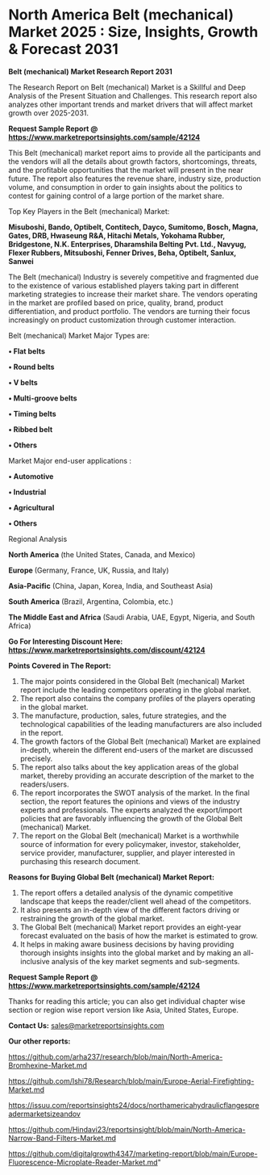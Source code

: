 # North America Belt (mechanical) Market 2025 : Size, Insights, Growth & Forecast 2031

<strong>Belt (mechanical) Market Research Report 2031</strong>

The Research Report on Belt (mechanical) Market is a Skillful and Deep Analysis of the Present Situation and Challenges. This research report also analyzes other important trends and market drivers that will affect market growth over 2025-2031.

<strong>Request Sample Report @ <a href=https://www.marketreportsinsights.com/sample/42124>https://www.marketreportsinsights.com/sample/42124</a></strong>

This Belt (mechanical) market report aims to provide all the participants and the vendors will all the details about growth factors, shortcomings, threats, and the profitable opportunities that the market will present in the near future. The report also features the revenue share, industry size, production volume, and consumption in order to gain insights about the politics to contest for gaining control of a large portion of the market share.

Top Key Players in the Belt (mechanical) Market:

<strong>Misuboshi, Bando, Optibelt, Contitech, Dayco, Sumitomo, Bosch, Magna, Gates, DRB, Hwaseung R&A, Hitachi Metals, Yokohama Rubber, Bridgestone, N.K. Enterprises, Dharamshila Belting Pvt. Ltd., Navyug, Flexer Rubbers, Mitsuboshi, Fenner Drives, Beha, Optibelt, Sanlux, Sanwei</strong>

The Belt (mechanical) Industry is severely competitive and fragmented due to the existence of various established players taking part in different marketing strategies to increase their market share. The vendors operating in the market are profiled based on price, quality, brand, product differentiation, and product portfolio. The vendors are turning their focus increasingly on product customization through customer interaction.

Belt (mechanical) Market Major Types are:

<strong>•  Flat belts

•  Round belts

•  V belts

•  Multi-groove belts

•  Timing belts

•  Ribbed belt

•  Others</strong>

Market Major end-user applications :

<strong>•  Automotive

•  Industrial

•  Agricultural

•  Others</strong>

Regional Analysis

</u><strong><b>North America</b></strong> (the United States, Canada, and Mexico)

<strong><b>Europe </b></strong>(Germany, France, UK, Russia, and Italy)

<strong><b>Asia-Pacific</b></strong> (China, Japan, Korea, India, and Southeast Asia)

<strong><b>South America</b></strong> (Brazil, Argentina, Colombia, etc.)

<strong><b>The Middle East and Africa</b></strong> (Saudi Arabia, UAE, Egypt, Nigeria, and South Africa)

<strong>Go For Interesting Discount Here: <a href=https://www.marketreportsinsights.com/discount/42124>https://www.marketreportsinsights.com/discount/42124</a></strong>

<strong>Points Covered in The Report:</strong>
<ol>
  <li>The major points considered in the Global Belt (mechanical) Market report include the leading competitors operating in the global market.</li>
  <li>The report also contains the company profiles of the players operating in the global market.</li>
  <li>The manufacture, production, sales, future strategies, and the technological capabilities of the leading manufacturers are also included in the report.</li>
  <li>The growth factors of the Global Belt (mechanical) Market are explained in-depth, wherein the different end-users of the market are discussed precisely.</li>
  <li>The report also talks about the key application areas of the global market, thereby providing an accurate description of the market to the readers/users.</li>
  <li>The report incorporates the SWOT analysis of the market. In the final section, the report features the opinions and views of the industry experts and professionals. The experts analyzed the export/import policies that are favorably influencing the growth of the Global Belt (mechanical) Market.</li>
  <li>The report on the Global Belt (mechanical) Market is a worthwhile source of information for every policymaker, investor, stakeholder, service provider, manufacturer, supplier, and player interested in purchasing this research document.</li>
</ol>
<strong>Reasons for Buying Global Belt (mechanical) Market Report:</strong>

<ol>
  <li>The report offers a detailed analysis of the dynamic competitive landscape that keeps the reader/client well ahead of the competitors.</li>
  <li>It also presents an in-depth view of the different factors driving or restraining the growth of the global market.</li>
  <li>The Global Belt (mechanical) Market report provides an eight-year forecast evaluated on the basis of how the market is estimated to grow.</li>
  <li>It helps in making aware business decisions by having providing thorough insights insights into the global market and by making an all-inclusive analysis of the key market segments and sub-segments.</li>
</ol>
<strong>Request Sample Report @ <a href=https://www.marketreportsinsights.com/sample/42124>https://www.marketreportsinsights.com/sample/42124</a></strong>


Thanks for reading this article; you can also get individual chapter wise section or region wise report version like Asia, United States, Europe.

<strong>Contact Us:</strong>
sales@marketreportsinsights.com

<strong>Our other reports:</strong>

<a href=https://github.com/arha237/research/blob/main/North-America-Bromhexine-Market.md>https://github.com/arha237/research/blob/main/North-America-Bromhexine-Market.md</a>

<a href=https://github.com/Ishi78/Research/blob/main/Europe-Aerial-Firefighting-Market.md>https://github.com/Ishi78/Research/blob/main/Europe-Aerial-Firefighting-Market.md</a>

<a href=https://issuu.com/reportsinsights24/docs/northamericahydraulicflangespreadermarketsizeandov>https://issuu.com/reportsinsights24/docs/northamericahydraulicflangespreadermarketsizeandov</a>

<a href=https://github.com/Hindavi23/reportsinsight/blob/main/North-America-Narrow-Band-Filters-Market.md>https://github.com/Hindavi23/reportsinsight/blob/main/North-America-Narrow-Band-Filters-Market.md</a>

<a href=https://github.com/digitalgrowth4347/marketing-report/blob/main/Europe-Fluorescence-Microplate-Reader-Market.md>https://github.com/digitalgrowth4347/marketing-report/blob/main/Europe-Fluorescence-Microplate-Reader-Market.md</a>"
